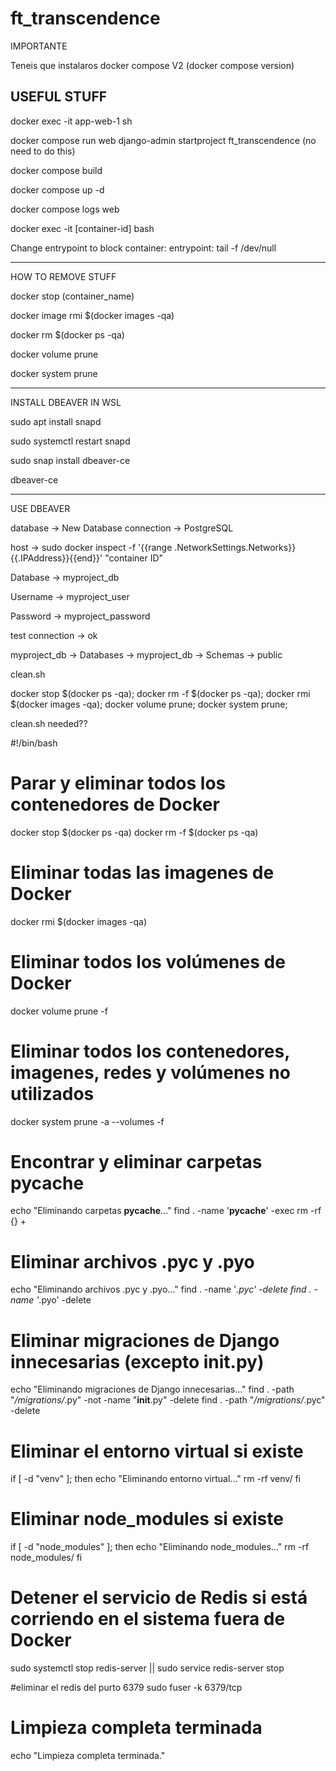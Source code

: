 # ft_transcendence

IMPORTANTE

Teneis que instalaros docker compose V2 (docker compose version)

## USEFUL STUFF

docker exec -it app-web-1  sh

docker compose run web django-admin startproject ft_transcendence (no need to do this)

docker compose build

docker compose up -d

docker compose logs web

docker exec -it [container-id] bash

Change entrypoint to block container: entrypoint: tail -f /dev/null

-----------------------------------------

HOW TO REMOVE STUFF

docker stop (container_name)

docker image rmi $(docker images -qa)

docker rm $(docker ps -qa)

docker volume prune

docker system prune

-----------------------------------------

INSTALL DBEAVER IN WSL

sudo apt install snapd

sudo systemctl restart snapd

sudo snap install dbeaver-ce

dbeaver-ce

-----------------------------------------

USE DBEAVER

database -> New Database connection -> PostgreSQL

host -> sudo docker inspect -f '{{range .NetworkSettings.Networks}}{{.IPAddress}}{{end}}' "container ID"

Database -> myproject_db

Username -> myproject_user

Password -> myproject_password

test connection -> ok

myproject_db -> Databases -> myproject_db -> Schemas -> public

clean.sh

docker stop $(docker ps -qa);
docker rm -f $(docker ps -qa);
docker rmi $(docker images -qa);
docker volume prune;
docker system prune;

clean.sh needed??

#!/bin/bash

# Parar y eliminar todos los contenedores de Docker
docker stop $(docker ps -qa)
docker rm -f $(docker ps -qa)

# Eliminar todas las imagenes de Docker
docker rmi $(docker images -qa)

# Eliminar todos los volúmenes de Docker
docker volume prune -f

# Eliminar todos los contenedores, imagenes, redes y volúmenes no utilizados
docker system prune -a --volumes -f

# Encontrar y eliminar carpetas __pycache__
echo "Eliminando carpetas __pycache__..."
find . -name '__pycache__' -exec rm -rf {} +

# Eliminar archivos .pyc y .pyo
echo "Eliminando archivos .pyc y .pyo..."
find . -name '*.pyc' -delete
find . -name '*.pyo' -delete

# Eliminar migraciones de Django innecesarias (excepto __init__.py)
echo "Eliminando migraciones de Django innecesarias..."
find . -path "*/migrations/*.py" -not -name "__init__.py" -delete
find . -path "*/migrations/*.pyc" -delete

# Eliminar el entorno virtual si existe
if [ -d "venv" ]; then
    echo "Eliminando entorno virtual..."
    rm -rf venv/
fi

# Eliminar node_modules si existe
if [ -d "node_modules" ]; then
    echo "Eliminando node_modules..."
    rm -rf node_modules/
fi

# Detener el servicio de Redis si está corriendo en el sistema fuera de Docker
sudo systemctl stop redis-server || sudo service redis-server stop

#eliminar el redis del purto 6379
sudo fuser -k 6379/tcp

# Limpieza completa terminada
echo "Limpieza completa terminada."

